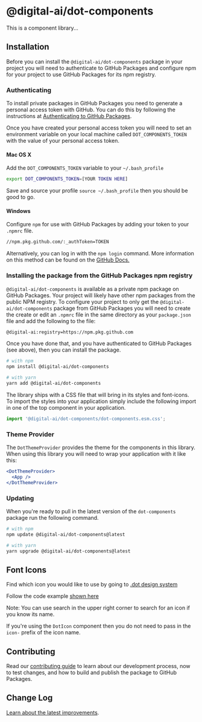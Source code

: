 # @digital-ai/dot-components

<!-- TODO: add more detail -->

This is a component library...

## Installation

Before you can install the `@digital-ai/dot-components` package in your project you will need to authenticate to GitHub Packages and configure npm for your project to use GitHub Packages for its npm registry.

### Authenticating

To install private packages in GitHub Packages you need to generate a personal access token with GitHub. You can do this by following the instructions at [Authenticating to GitHub Packages](https://docs.github.com/en/free-pro-team@latest/packages/publishing-and-managing-packages/about-github-packages#authenticating-to-github-packages).

Once you have created your personal access token you will need to set an environment variable on your local machine called `DOT_COMPONENTS_TOKEN` with the value of your personal access token.

#### Mac OS X

Add the `DOT_COMPONENTS_TOKEN` variable to your `~/.bash_profile`

```sh
export DOT_COMPONENTS_TOKEN=[YOUR TOKEN HERE]
```

Save and source your profile `source ~/.bash_profile` then you should be good to go.

#### Windows

Configure `npm` for use with GitHub Packages by adding your token to your `.npmrc` file.

```sh
//npm.pkg.github.com/:_authToken=TOKEN
```

Alternatively, you can log in with the `npm login` command. More information on this method can be found on the [GitHub Docs.](https://docs.github.com/en/free-pro-team@latest/packages/guides/configuring-npm-for-use-with-github-packages#authenticating-with-a-personal-access-token)

### Installing the package from the GitHub Packages npm registry

`@digital-ai/dot-components` is available as a private npm package on GitHub Packages. Your project will likely have other npm packages from the public NPM registry. To configure your project to only get the `@digital-ai/dot-components` package from GitHub Packages you will need to create the create or edit an `.npmrc` file in the same directory as your `package.json` file and add the following to the file:

```sh
@digital-ai:registry=https://npm.pkg.github.com
```

Once you have done that, and you have authenticated to GitHub Packages (see above), then you can install the package.

```sh
# with npm
npm install @digital-ai/dot-components

# with yarn
yarn add @digital-ai/dot-components
```

The library ships with a CSS file that will bring in its styles and font-icons. To import the styles into your application simply include the following import in one of the top component in your application.

```js
import '@digital-ai/dot-components/dot-components.esm.css';
```

### Theme Provider

The `DotThemeProvider` provides the theme for the components in this library. When using this library you will need to wrap your application with it like this:

```jsx
<DotThemeProvider>
  <App />
</DotThemeProvider>
```

### Updating

When you're ready to pull in the latest version of the `dot-components` package run the following command.

```sh
# with npm
npm update @digital-ai/dot-components@latest

# with yarn
yarn upgrade @digital-ai/dot-components@latest
```

## Font Icons

Find which icon you would like to use by going to [.dot design system](https://zeroheight.com/4a9ac476a/p/13a447-icons/b/43c8ca)

Follow the code example [shown here](https://zeroheight.com/4a9ac476a/p/13a447-icons/b/52c5a5)

Note: You can use search in the upper right corner to search for an icon if you know its name.

If you're using the `DotIcon` component then you do not need to pass in the `icon-` prefix of the icon name.

## Contributing

Read our [contributing guide](/CONTRIBUTING.md) to learn about our development process, now to test changes, and how to build and publish the package to GitHub Packages.

## Change Log

[Learn about the latest improvements](/libs/dot-components/src/lib/ChangeLog.stories.mdx).
